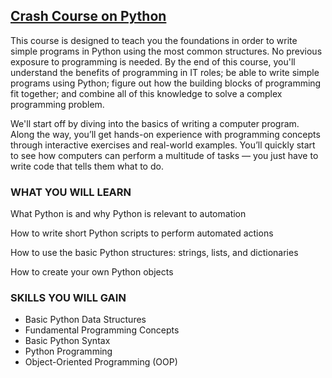 ## [Crash Course on Python](https://www.coursera.org/learn/python-crash-course?specialization=google-it-automation)

This course is designed to teach you the foundations in order to write simple programs in Python using the most common structures. No previous exposure to programming is needed. By the end of this course, you'll understand the benefits of programming in IT roles; be able to write simple programs using Python; figure out how the building blocks of programming fit together; and combine all of this knowledge to solve a complex programming problem. 

We'll start off by diving into the basics of writing a computer program. Along the way, you’ll get hands-on experience with programming concepts through interactive exercises and real-world examples. You’ll quickly start to see how computers can perform a multitude of tasks — you just have to write code that tells them what to do.


### WHAT YOU WILL LEARN
What Python is and why Python is relevant to automation

How to write short Python scripts to perform automated actions

How to use the basic Python structures: strings, lists, and dictionaries

How to create your own Python objects

### SKILLS YOU WILL GAIN
* Basic Python Data Structures
* Fundamental Programming Concepts
* Basic Python Syntax
* Python Programming
* Object-Oriented Programming (OOP)